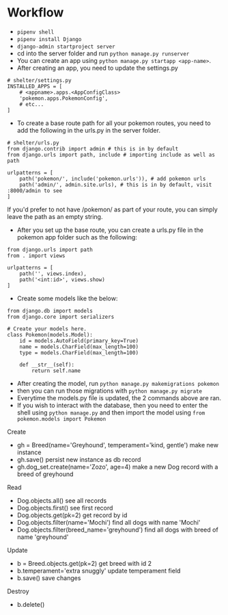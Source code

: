 # Workflow 

* `pipenv shell`
* `pipenv install Django`
* `django-admin startproject server`
* cd into the server folder and run `python manage.py runserver`
* You can create an app using `python manage.py startapp <app-name>`. 
* After creating an app, you need to update the settings.py 

```
# shelter/settings.py
INSTALLED_APPS = [
    # <appname>.apps.<AppConfigClass>
    'pokemon.apps.PokemonConfig',
    # etc... 
]
```
* To create a base route path for all your pokemon routes, you need to add the following in the urls.py in the server folder. 

```
# shelter/urls.py
from django.contrib import admin # this is in by default
from django.urls import path, include # importing include as well as path

urlpatterns = [
    path('pokemon/', include('pokemon.urls')), # add pokemon urls
    path('admin/', admin.site.urls), # this is in by default, visit :8000/admin to see
]
```
If you'd prefer to not have /pokemon/ as part of your route, you can simply leave the path as an empty string.

*  After you set up the base route, you can create a urls.py file in the pokemon app folder such as the following: 

```
from django.urls import path 
from . import views 

urlpatterns = [
    path('', views.index), 
    path('<int:id>', views.show)
]
```
* Create some models like the below: 
```
from django.db import models
from django.core import serializers

# Create your models here.
class Pokemon(models.Model):
    id = models.AutoField(primary_key=True)
    name = models.CharField(max_length=100)
    type = models.CharField(max_length=100)

    def __str__(self):
        return self.name
```
* After creating the model, run `python manage.py makemigrations pokemon` 
* then you can run those migrations with `python manage.py migrate`
* Everytime the models.py file is updated, the 2 commands above are ran.
* If you wish to interact with the database, then you need to enter the shell using `python manage.py` and then import the model using `from pokemon.models import Pokemon` 

Create
* gh = Breed(name='Greyhound', temperament='kind, gentle') make new instance
* gh.save() persist new instance as db record
* gh.dog_set.create(name='Zozo', age=4) make a new Dog record with a breed of greyhound

Read
* Dog.objects.all() see all records
* Dog.objects.first() see first record
* Dog.objects.get(pk=2) get record by id
* Dog.objects.filter(name='Mochi') find all dogs with name 'Mochi'
* Dog.objects.filter(breed_name='greyhound') find all dogs with breed of name 'greyhound'

Update
* b = Breed.objects.get(pk=2) get breed with id 2
* b.temperament='extra snuggly' update temperament field
* b.save() save changes

Destroy
* b.delete()